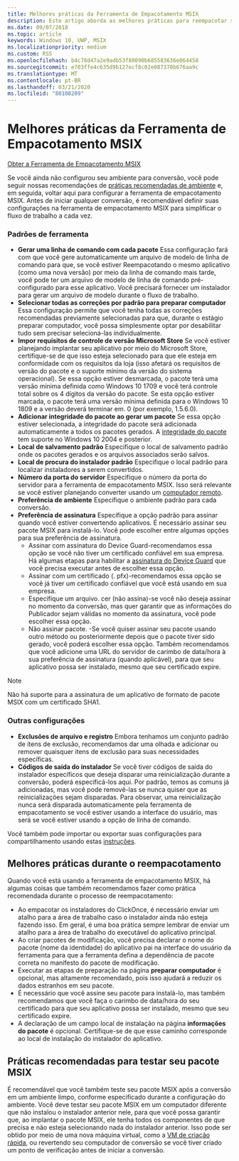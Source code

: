 ```yaml
---
title: Melhores práticas da Ferramenta de Empacotamento MSIX
description: Este artigo aborda as melhores práticas para reempacotar seu aplicativo para MSIX e usar a Ferramenta de Empacotamento MSIX.
ms.date: 09/07/2018
ms.topic: article
keywords: Windows 10, UWP, MSIX
ms.localizationpriority: medium
ms.custom: RS5
ms.openlocfilehash: b4c78d47a2e9adb53f80090b685583636e064458
ms.sourcegitcommit: e703ffe4c635d9b127ecf8c02e087370b676aa9c
ms.translationtype: MT
ms.contentlocale: pt-BR
ms.lasthandoff: 03/21/2020
ms.locfileid: "80108209"
---
```

# <a name="best-practices-for-the-msix-packaging-tool"></a>Melhores práticas da Ferramenta de Empacotamento MSIX

<div class="nextstepaction"><p><a class="x-hidden-focus" href="https://www.microsoft.com/en-us/p/msix-packaging-tool/9n5lw3jbcxkf" data-linktype="external">Obter a Ferramenta de Empacotamento MSIX</a></p></div>

Se você ainda não configurou seu ambiente para conversão, você pode seguir nossas recomendações de [práticas recomendadas de ambiente](prepare-your-environment.md) e, em seguida, voltar aqui para configurar a ferramenta de empacotamento MSIX. Antes de iniciar qualquer conversão, é recomendável definir suas configurações na ferramenta de empacotamento MSIX para simplificar o fluxo de trabalho a cada vez.

### <a name="tool-defaults"></a>Padrões de ferramenta

- **Gerar uma linha de comando com cada pacote** Essa configuração fará com que você gere automaticamente um arquivo de modelo de linha de comando para que, se você estiver Reempacotando o mesmo aplicativo (como uma nova versão) por meio da linha de comando mais tarde, você pode ter um arquivo de modelo de linha de comando pré-configurado para esse aplicativo. Você precisará fornecer um instalador para gerar um arquivo de modelo durante o fluxo de trabalho.
- **Selecionar todas as correções por padrão para preparar computador** Essa configuração permite que você tenha todas as correções recomendadas previamente selecionadas para que, durante o estágio preparar computador, você possa simplesmente optar por desabilitar tudo sem precisar selecioná-las individualmente.
- **Impor requisitos de controle de versão Microsoft Store** Se você estiver planejando implantar seu aplicativo por meio do Microsoft Store, certifique-se de que isso esteja selecionado para que ele esteja em conformidade com os requisitos da loja (isso afetará os requisitos de versão do pacote e o suporte mínimo da versão do sistema operacional). Se essa opção estiver desmarcada, o pacote terá uma versão mínima definida como Windows 10 1709 e você terá controle total sobre os 4 dígitos da versão do pacote. Se esta opção estiver marcada, o pacote terá uma versão mínima definida para o Windows 10 1809 e a versão deverá terminar em. 0 (por exemplo, 1.5.6.0).
- **Adicionar integridade do pacote ao gerar um pacote** Se essa opção estiver selecionada, a integridade do pacote será adicionada automaticamente a todos os pacotes gerados. A [integridade do pacote](https://docs.microsoft.com/uwp/schemas/appxpackage/uapmanifestschema/element-uap10-packageintegrity) tem suporte no Windows 10 2004 e posterior.
- **Local de salvamento padrão** Especifique o local de salvamento padrão onde os pacotes gerados e os arquivos associados serão salvos.
- **Local de procura do instalador padrão** Especifique o local padrão para localizar instaladores a serem convertidos.
- **Número da porta do servidor** Especifique o número da porta do servidor para a ferramenta de empacotamento MSIX. Isso será relevante se você estiver planejando converter usando um [computador remoto](remote-conversion-setup.md). 
- **Preferência de ambiente** Especifique o ambiente padrão para cada conversão.
- **Preferência de assinatura** Especifique a opção padrão para assinar quando você estiver convertendo aplicativos. É necessário assinar seu pacote MSIX para instalá-lo. Você pode escolher entre algumas opções para sua preferência de assinatura.
    - Assinar com assinatura do Device Guard-recomendamos essa opção se você não tiver um certificado confiável em sua empresa. Há algumas etapas para habilitar a [assinatura do Device Guard](../package/signing-package-device-guard-signing.md) que você precisa executar antes de escolher essa opção. 
    - Assinar com um certificado (. pfx)-recomendamos essa opção se você já tiver um certificado confiável que você está usando em sua empresa.
    - Especifique um arquivo. cer (não assina)-se você não deseja assinar no momento da conversão, mas quer garantir que as informações do Publicador sejam válidas no momento da assinatura, você pode escolher essa opção.
    - Não assinar pacote. -Se você quiser assinar seu pacote usando outro método ou posteriormente depois que o pacote tiver sido gerado, você poderá escolher essa opção.
    Também recomendamos que você adicione uma URL do servidor de carimbo de data/hora à sua preferência de assinatura (quando aplicável), para que seu aplicativo possa ser instalado, mesmo que seu certificado expire.   

> [!Note]
> Não há suporte para a assinatura de um aplicativo de formato de pacote MSIX com um certificado SHA1.

### <a name="other-settings"></a>Outras configurações

- **Exclusões de arquivo e registro** Embora tenhamos um conjunto padrão de itens de exclusão, recomendamos dar uma olhada e adicionar ou remover quaisquer itens de exclusão para suas necessidades específicas. 
- **Códigos de saída do instalador** Se você tiver códigos de saída do instalador específicos que deseja disparar uma reinicialização durante a conversão, poderá especificá-los aqui. Por padrão, temos as comuns já adicionadas, mas você pode removê-las se nunca quiser que as reinicializações sejam disparadas. Para observar, uma reinicialização nunca será disparada automaticamente pela ferramenta de empacotamento se você estiver usando a interface do usuário, mas será se você estiver usando a opção de linha de comando. 
 
Você também pode importar ou exportar suas configurações para compartilhamento usando estas [instruções](duplicate-tool-settings-across-devices.md). 

## <a name="best-practices-during-repackaging"></a>Melhores práticas durante o reempacotamento

Quando você está usando a ferramenta de empacotamento MSIX, há algumas coisas que também recomendamos fazer como prática recomendada durante o processo de reempacotamento:

- Ao empacotar os instaladores do ClickOnce, é necessário enviar um atalho para a área de trabalho caso o instalador ainda não esteja fazendo isso. Em geral, é uma boa prática sempre lembrar de enviar um atalho para a área de trabalho do executável do aplicativo principal.
- Ao criar pacotes de modificação, você precisa declarar o nome do pacote (nome da identidade) do aplicativo pai na interface do usuário da ferramenta para que a ferramenta defina a dependência de pacote correta no manifesto do pacote de modificação.
- Executar as etapas de preparação na página **preparar computador** é opcional, mas altamente recomendado, pois isso ajudará a reduzir os dados estranhos em seu pacote.
- É necessário que você assine seu pacote para instalá-lo, mas também recomendamos que você faça o carimbo de data/hora do seu certificado para que seu aplicativo possa ser instalado, mesmo que seu certificado expire.
- A declaração de um campo local de instalação na página **informações do pacote** é opcional. Certifique-se de que esse caminho corresponde ao local de instalação do instalador do aplicativo.

## <a name="best-practices-for-testing-your-msix-package"></a>Práticas recomendadas para testar seu pacote MSIX

É recomendável que você também teste seu pacote MSIX após a conversão em um ambiente limpo, conforme especificado durante a configuração do ambiente. Você deve testar seu pacote MSIX em um computador diferente que não instalou o instalador anterior nele, para que você possa garantir que, ao implantar o pacote MSIX, ele tenha todos os componentes de que precisa e não esteja selecionando nada do instalador anterior. Isso pode ser obtido por meio de uma nova máquina virtual, como a [VM de criação rápida](Quick-Create-VM.md), ou revertendo seu computador de conversão se você tiver criado um ponto de verificação antes de iniciar a conversão.
